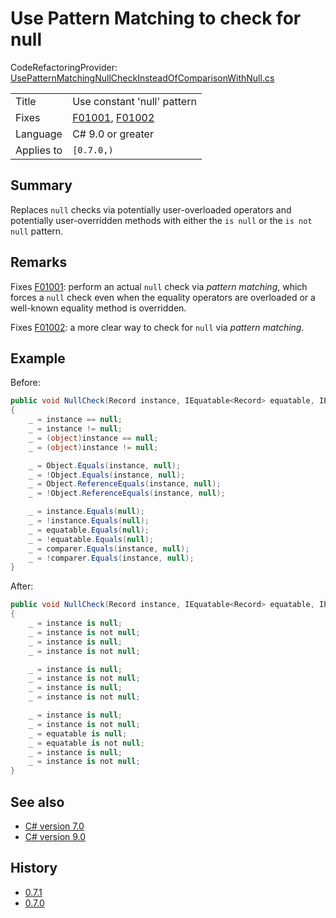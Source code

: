 # Use Pattern Matching to check for null

CodeRefactoringProvider: [UsePatternMatchingNullCheckInsteadOfComparisonWithNull.cs](../../source/production/F0.Analyzers/CodeAnalysis/CodeFixes/UsePatternMatchingNullCheckInsteadOfComparisonWithNull.cs)

|            |                                    |
|------------|------------------------------------|
| Title      | Use constant 'null' pattern        |
| Fixes      | [F01001][F01001], [F01002][F01002] |
| Language   | C# 9.0 or greater                  |
| Applies to | `[0.7.0,)`                         |

## Summary

Replaces `null` checks via potentially user-overloaded operators and potentially user-overridden methods with either the `is null` or the `is not null` pattern.

## Remarks

Fixes [F01001][F01001]: perform an actual `null` check via _pattern matching_, which forces a `null` check even when the equality operators are overloaded or a well-known equality method is overridden.

Fixes [F01002][F01002]: a more clear way to check for `null` via _pattern matching_.

## Example

Before:
```cs
public void NullCheck(Record instance, IEquatable<Record> equatable, IEqualityComparer<Record> comparer)
{
    _ = instance == null;
    _ = instance != null;
    _ = (object)instance == null;
    _ = (object)instance != null;

    _ = Object.Equals(instance, null);
    _ = !Object.Equals(instance, null);
    _ = Object.ReferenceEquals(instance, null);
    _ = !Object.ReferenceEquals(instance, null);

    _ = instance.Equals(null);
    _ = !instance.Equals(null);
    _ = equatable.Equals(null);
    _ = !equatable.Equals(null);
    _ = comparer.Equals(instance, null);
    _ = !comparer.Equals(instance, null);
}
```

After:
```cs
public void NullCheck(Record instance, IEquatable<Record> equatable, IEqualityComparer<Record> comparer)
{
    _ = instance is null;
    _ = instance is not null;
    _ = instance is null;
    _ = instance is not null;

    _ = instance is null;
    _ = instance is not null;
    _ = instance is null;
    _ = instance is not null;

    _ = instance is null;
    _ = instance is not null;
    _ = equatable is null;
    _ = equatable is not null;
    _ = instance is null;
    _ = instance is not null;
}
```

## See also

- [C# version 7.0](https://docs.microsoft.com/en-us/dotnet/csharp/whats-new/csharp-7)
- [C# version 9.0](https://docs.microsoft.com/en-us/dotnet/csharp/whats-new/csharp-9)

## History

- [0.7.1](../../CHANGELOG.md#v071-2021-06-13)
- [0.7.0](../../CHANGELOG.md#v070-2021-05-11)


[F01001]: ../diagnostics/F0100x.md#F01001
[F01002]: ../diagnostics/F0100x.md#F01002
